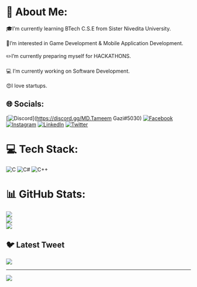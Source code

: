 # 💫 About Me:
🎓I’m currently learning BTech C.S.E from Sister Nivedita University.<br><br>👀I’m interested in Game Development & Mobile Application Development.<br><br>✏️I’m currently preparing myself for HACKATHONS.<br><br>💻 I’m currently working on Software Development.<br><br>😍I love startups.


## 🌐 Socials:
[![Discord](https://img.shields.io/badge/Discord-%237289DA.svg?logo=discord&logoColor=white)](https://discord.gg/MD.Tameem Gazi#5030) [![Facebook](https://img.shields.io/badge/Facebook-%231877F2.svg?logo=Facebook&logoColor=white)](https://facebook.com/https://www.facebook.com/mdtameem.gazi.9?mibextid=ZbWKwL) [![Instagram](https://img.shields.io/badge/Instagram-%23E4405F.svg?logo=Instagram&logoColor=white)](https://instagram.com/http://www.instagram.com/mdtameemgazi) [![LinkedIn](https://img.shields.io/badge/LinkedIn-%230077B5.svg?logo=linkedin&logoColor=white)](https://linkedin.com/in/https://www.linkedin.com/in/md-tameem-gazi-26893a22a) [![Twitter](https://img.shields.io/badge/Twitter-%231DA1F2.svg?logo=Twitter&logoColor=white)](https://twitter.com/https://twitter.com/tameem_gazi?t=eRR_1e826kQObTAYZZM5ew&s=09) 

# 💻 Tech Stack:
![C](https://img.shields.io/badge/c-%2300599C.svg?style=for-the-badge&logo=c&logoColor=white) ![C#](https://img.shields.io/badge/c%23-%23239120.svg?style=for-the-badge&logo=c-sharp&logoColor=white) ![C++](https://img.shields.io/badge/c++-%2300599C.svg?style=for-the-badge&logo=c%2B%2B&logoColor=white)
# 📊 GitHub Stats:
![](https://github-readme-stats.vercel.app/api?username=Tameem2004&theme=radical&hide_border=true&include_all_commits=true&count_private=true)<br/>
![](https://github-readme-streak-stats.herokuapp.com/?user=Tameem2004&theme=radical&hide_border=true)<br/>
![](https://github-readme-stats.vercel.app/api/top-langs/?username=Tameem2004&theme=radical&hide_border=true&include_all_commits=true&count_private=true&layout=compact)

## 🐦 Latest Tweet
[![](https://gtce.itsvg.in/api?username=https://twitter.com/tameem_gazi?t=eRR_1e826kQObTAYZZM5ew&s=09)](https://github.com/VishwaGauravIn/github-twitter-card-embed)

---
[![](https://visitcount.itsvg.in/api?id=Tameem2004&icon=0&color=0)](https://visitcount.itsvg.in)

<!-- Proudly created with GPRM ( https://gprm.itsvg.in ) -->
